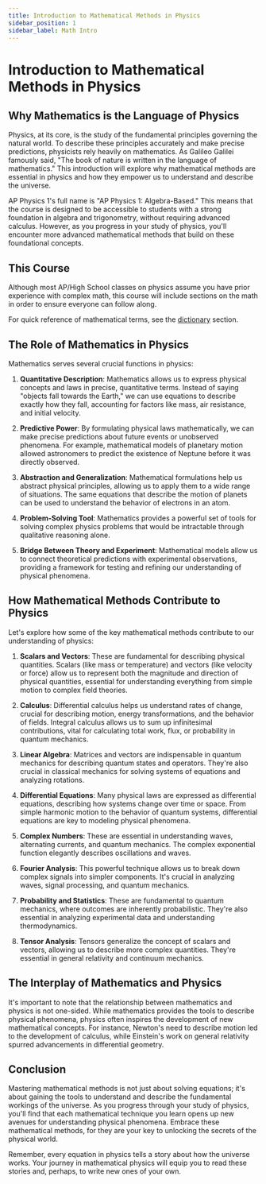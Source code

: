 ```yaml
---
title: Introduction to Mathematical Methods in Physics
sidebar_position: 1
sidebar_label: Math Intro
---
```

# Introduction to Mathematical Methods in Physics

## Why Mathematics is the Language of Physics

Physics, at its core, is the study of the fundamental principles governing the natural world. To describe these principles accurately and make precise predictions, physicists rely heavily on mathematics. As Galileo Galilei famously said, "The book of nature is written in the language of mathematics." This introduction will explore why mathematical methods are essential in physics and how they empower us to understand and describe the universe.

AP Physics 1's full name is "AP Physics 1: Algebra-Based." This means that the course is designed to be accessible to students with a strong foundation in algebra and trigonometry, without requiring advanced calculus. However, as you progress in your study of physics, you'll encounter more advanced mathematical methods that build on these foundational concepts.

## This Course
Although most AP/High School classes on physics assume you have prior experience with complex math, this course will include sections on the math in order to ensure everyone can follow along.

For quick reference of mathematical terms, see the [dictionary](/docs/dictionary) section.

## The Role of Mathematics in Physics

Mathematics serves several crucial functions in physics:

1. **Quantitative Description**: Mathematics allows us to express physical concepts and laws in precise, quantitative terms. Instead of saying "objects fall towards the Earth," we can use equations to describe exactly how they fall, accounting for factors like mass, air resistance, and initial velocity.

2. **Predictive Power**: By formulating physical laws mathematically, we can make precise predictions about future events or unobserved phenomena. For example, mathematical models of planetary motion allowed astronomers to predict the existence of Neptune before it was directly observed.

3. **Abstraction and Generalization**: Mathematical formulations help us abstract physical principles, allowing us to apply them to a wide range of situations. The same equations that describe the motion of planets can be used to understand the behavior of electrons in an atom.

4. **Problem-Solving Tool**: Mathematics provides a powerful set of tools for solving complex physics problems that would be intractable through qualitative reasoning alone.

5. **Bridge Between Theory and Experiment**: Mathematical models allow us to connect theoretical predictions with experimental observations, providing a framework for testing and refining our understanding of physical phenomena.

## How Mathematical Methods Contribute to Physics

Let's explore how some of the key mathematical methods contribute to our understanding of physics:

1. **Scalars and Vectors**: These are fundamental for describing physical quantities. Scalars (like mass or temperature) and vectors (like velocity or force) allow us to represent both the magnitude and direction of physical quantities, essential for understanding everything from simple motion to complex field theories.

2. **Calculus**: Differential calculus helps us understand rates of change, crucial for describing motion, energy transformations, and the behavior of fields. Integral calculus allows us to sum up infinitesimal contributions, vital for calculating total work, flux, or probability in quantum mechanics.

3. **Linear Algebra**: Matrices and vectors are indispensable in quantum mechanics for describing quantum states and operators. They're also crucial in classical mechanics for solving systems of equations and analyzing rotations.

4. **Differential Equations**: Many physical laws are expressed as differential equations, describing how systems change over time or space. From simple harmonic motion to the behavior of quantum systems, differential equations are key to modeling physical phenomena.

5. **Complex Numbers**: These are essential in understanding waves, alternating currents, and quantum mechanics. The complex exponential function elegantly describes oscillations and waves.

6. **Fourier Analysis**: This powerful technique allows us to break down complex signals into simpler components. It's crucial in analyzing waves, signal processing, and quantum mechanics.

7. **Probability and Statistics**: These are fundamental to quantum mechanics, where outcomes are inherently probabilistic. They're also essential in analyzing experimental data and understanding thermodynamics.

8. **Tensor Analysis**: Tensors generalize the concept of scalars and vectors, allowing us to describe more complex quantities. They're essential in general relativity and continuum mechanics.

## The Interplay of Mathematics and Physics

It's important to note that the relationship between mathematics and physics is not one-sided. While mathematics provides the tools to describe physical phenomena, physics often inspires the development of new mathematical concepts. For instance, Newton's need to describe motion led to the development of calculus, while Einstein's work on general relativity spurred advancements in differential geometry.

## Conclusion

Mastering mathematical methods is not just about solving equations; it's about gaining the tools to understand and describe the fundamental workings of the universe. As you progress through your study of physics, you'll find that each mathematical technique you learn opens up new avenues for understanding physical phenomena. Embrace these mathematical methods, for they are your key to unlocking the secrets of the physical world.

Remember, every equation in physics tells a story about how the universe works. Your journey in mathematical physics will equip you to read these stories and, perhaps, to write new ones of your own.

